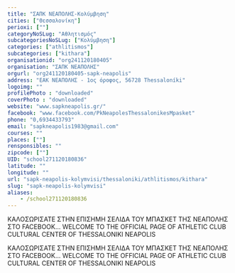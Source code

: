 ```yaml
---
title: "ΣΑΠΚ ΝΕΑΠΟΛΗΣ-Κολύμβηση"
cities: ["Θεσσαλονίκη"]
perioxi: [""]
categoryNoSLug: "Αθλητισμός"
subcategoriesNoSLug: ["Κολύμβηση"]
categories: ["athlitismos"]
subcategories: ["kithara"]
organisationid: "org241120180405"
organisation: "ΣΑΠΚ ΝΕΑΠΟΛΗΣ"
orgurl: "org241120180405-sapk-neapolis"
address: "ΕΑΚ ΝΕΑΠΟΛΗΣ - 1ος όροφος, 56728 Thessaloníki"
logoimg: ""
profilePhoto : "downloaded"
coverPhoto : "downloaded"
website: "www.sapkneapolis.gr/"
facebook: "www.facebook.com/PkNeapolesThessalonikesMpasket"
phone: "0,6934433793"
email: "sapkneapolis1983@gmail.com"
courses: ""
places: [""]
rensponsibles: ""
zipcode: [""]
UID: "school271120180836"
latitude: ""
longitude: ""
url: "sapk-neapolis-kolymvisi/thessaloniki/athlitismos/kithara"
slug: "sapk-neapolis-kolymvisi"
aliases:
    - /school271120180836
---
```



ΚΑΛΟΣΩΡΙΣΑΤΕ ΣΤΗΝ ΕΠΙΣΗΜΗ ΣΕΛΙΔΑ ΤΟΥ ΜΠΑΣΚΕΤ ΤΗΣ ΝΕΑΠΟΛΗΣ ΣΤΟ FACEBOOK... WELCOME TO THE OFFICIAL PAGE OF ATHLETIC CLUB CULTURAL CENTER OF THESSALONIKI NEAPOLIS

ΚΑΛΟΣΩΡΙΣΑΤΕ ΣΤΗΝ ΕΠΙΣΗΜΗ ΣΕΛΙΔΑ ΤΟΥ ΜΠΑΣΚΕΤ ΤΗΣ ΝΕΑΠΟΛΗΣ ΣΤΟ FACEBOOK... WELCOME TO THE OFFICIAL PAGE OF ATHLETIC CLUB CULTURAL CENTER OF THESSALONIKI NEAPOLIS